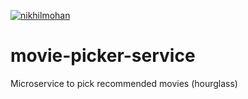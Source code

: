 [![nikhilmohan](https://circleci.com/gh/nikhilmohan/movie-picker-service.svg?style=svg)](https://app.circleci.com/pipelines/github/nikhilmohan/movie-picker-service)

# movie-picker-service
Microservice to pick recommended movies (hourglass)
